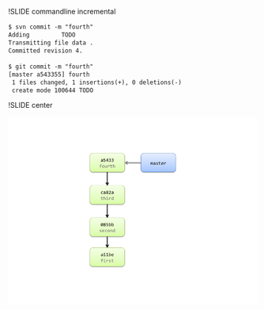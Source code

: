 !SLIDE commandline incremental

	$ svn commit -m "fourth"
	Adding         TODO
	Transmitting file data .
	Committed revision 4.

	$ git commit -m "fourth"
	[master a543355] fourth
	 1 files changed, 1 insertions(+), 0 deletions(-)
	 create mode 100644 TODO

!SLIDE center

![commit](img/commit.png)
